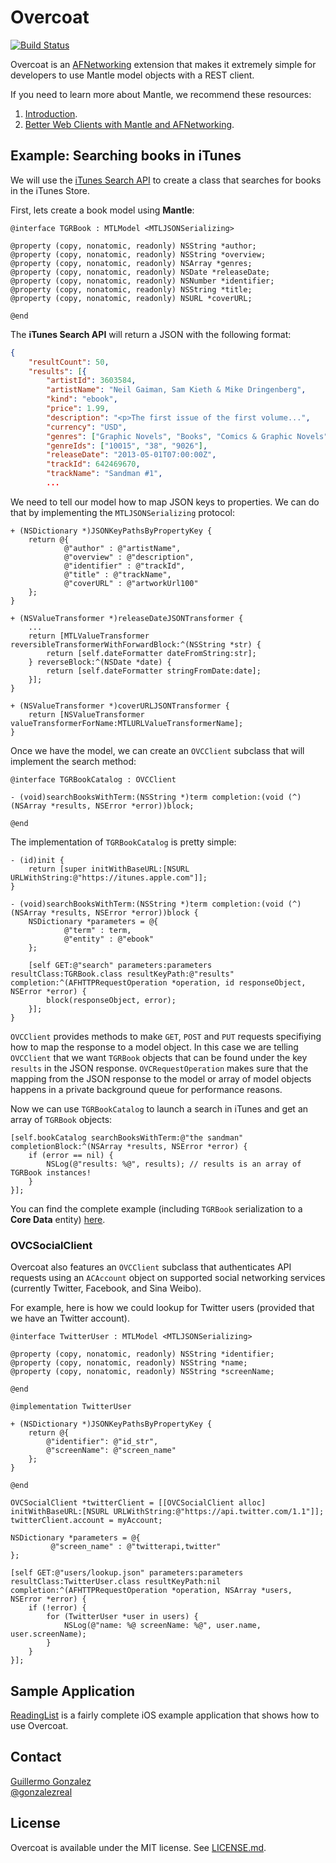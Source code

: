 # Overcoat

[![Build Status](https://travis-ci.org/gonzalezreal/Overcoat.png?branch=master)](https://travis-ci.org/gonzalezreal/Overcoat)

Overcoat is an [AFNetworking](https://github.com/AFNetworking/AFNetworking) extension that makes it extremely simple for developers to use Mantle model objects with a REST client.

If you need to learn more about Mantle, we recommend these resources:

1. [Introduction](https://github.com/github/Mantle/blob/master/README.md).
2. [Better Web Clients with Mantle and AFNetworking](https://speakerdeck.com/gonzalezreal/better-web-clients-with-mantle-and-afnetworking).

## Example: Searching books in iTunes

We will use the [iTunes Search API](http://www.apple.com/itunes/affiliates/resources/documentation/itunes-store-web-service-search-api.html) to create a class that searches for books in the iTunes Store.

First, lets create a book model using **Mantle**:

```objc
@interface TGRBook : MTLModel <MTLJSONSerializing>

@property (copy, nonatomic, readonly) NSString *author;
@property (copy, nonatomic, readonly) NSString *overview;
@property (copy, nonatomic, readonly) NSArray *genres;
@property (copy, nonatomic, readonly) NSDate *releaseDate;
@property (copy, nonatomic, readonly) NSNumber *identifier;
@property (copy, nonatomic, readonly) NSString *title;
@property (copy, nonatomic, readonly) NSURL *coverURL;

@end
```

The **iTunes Search API** will return a JSON with the following format:

```json
{
	"resultCount": 50,
	"results": [{
		"artistId": 3603584,
		"artistName": "Neil Gaiman, Sam Kieth & Mike Dringenberg",
		"kind": "ebook",
		"price": 1.99,
		"description": "<p>The first issue of the first volume...",
		"currency": "USD",
		"genres": ["Graphic Novels", "Books", "Comics & Graphic Novels"],
		"genreIds": ["10015", "38", "9026"],
		"releaseDate": "2013-05-01T07:00:00Z",
		"trackId": 642469670,
		"trackName": "Sandman #1",
		...
```

We need to tell our model how to map JSON keys to properties. We can do that by implementing the `MTLJSONSerializing` protocol:

```objc
+ (NSDictionary *)JSONKeyPathsByPropertyKey {
    return @{
            @"author" : @"artistName",
            @"overview" : @"description",
            @"identifier" : @"trackId",
            @"title" : @"trackName",
            @"coverURL" : @"artworkUrl100"
    };
}

+ (NSValueTransformer *)releaseDateJSONTransformer {
    ...
    return [MTLValueTransformer reversibleTransformerWithForwardBlock:^(NSString *str) {
        return [self.dateFormatter dateFromString:str];
    } reverseBlock:^(NSDate *date) {
        return [self.dateFormatter stringFromDate:date];
    }];
}

+ (NSValueTransformer *)coverURLJSONTransformer {
    return [NSValueTransformer valueTransformerForName:MTLURLValueTransformerName];
}
```

Once we have the model, we can create an `OVCClient` subclass that will implement the search method:

```objc
@interface TGRBookCatalog : OVCClient

- (void)searchBooksWithTerm:(NSString *)term completion:(void (^)(NSArray *results, NSError *error))block;

@end
```

The implementation of `TGRBookCatalog` is pretty simple:

```objc
- (id)init {
    return [super initWithBaseURL:[NSURL URLWithString:@"https://itunes.apple.com"]];
}

- (void)searchBooksWithTerm:(NSString *)term completion:(void (^)(NSArray *results, NSError *error))block {
    NSDictionary *parameters = @{
            @"term" : term,
            @"entity" : @"ebook"
    };

    [self GET:@"search" parameters:parameters resultClass:TGRBook.class resultKeyPath:@"results" completion:^(AFHTTPRequestOperation *operation, id responseObject, NSError *error) {
        block(responseObject, error);
    }];
}
```

`OVCClient` provides methods to make `GET`, `POST` and `PUT` requests specifiying how to map the response to a model object. In this case we are telling `OVCClient` that we want `TGRBook` objects that can be found under the key `results` in the JSON response.
`OVCRequestOperation` makes sure that the mapping from the JSON response to the model or array of model objects happens in a private background queue for performance reasons.

Now we can use `TGRBookCatalog` to launch a search in iTunes and get an array of `TGRBook` objects:

```objc
[self.bookCatalog searchBooksWithTerm:@"the sandman" completionBlock:^(NSArray *results, NSError *error) {
    if (error == nil) {
        NSLog(@"results: %@", results); // results is an array of TGRBook instances!
    }
}];
```

You can find the complete example (including `TGRBook` serialization to a **Core Data** entity) [here](https://github.com/gonzalezreal/ReadingList).

### OVCSocialClient

Overcoat also features an `OVCClient` subclass that authenticates API requests using an `ACAccount` object on supported social networking services (currently Twitter, Facebook, and Sina Weibo).

For example, here is how we could lookup for Twitter users (provided that we have an Twitter account).

```objc
@interface TwitterUser : MTLModel <MTLJSONSerializing>

@property (copy, nonatomic, readonly) NSString *identifier;
@property (copy, nonatomic, readonly) NSString *name;
@property (copy, nonatomic, readonly) NSString *screenName;

@end
```

```objc
@implementation TwitterUser

+ (NSDictionary *)JSONKeyPathsByPropertyKey {
    return @{
        @"identifier": @"id_str",
        @"screenName": @"screen_name"
    };
}

@end
```

```objc
OVCSocialClient *twitterClient = [[OVCSocialClient alloc] initWithBaseURL:[NSURL URLWithString:@"https://api.twitter.com/1.1"]];
twitterClient.account = myAccount;

NSDictionary *parameters = @{
         @"screen_name" : @"twitterapi,twitter"
};

[self GET:@"users/lookup.json" parameters:parameters resultClass:TwitterUser.class resultKeyPath:nil completion:^(AFHTTPRequestOperation *operation, NSArray *users, NSError *error) {
    if (!error) {
        for (TwitterUser *user in users) {
            NSLog(@"name: %@ screenName: %@", user.name, user.screenName);
        }
    }
}];
```

## Sample Application

[ReadingList](https://github.com/gonzalezreal/ReadingList) is a fairly complete iOS example application that shows how to use Overcoat. 

## Contact

[Guillermo Gonzalez](http://github.com/gonzalezreal)  
[@gonzalezreal](https://twitter.com/gonzalezreal)

## License

Overcoat is available under the MIT license. See [LICENSE.md](https://github.com/gonzalezreal/Overcoat/blob/master/LICENSE).
